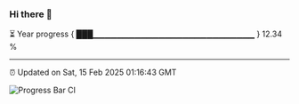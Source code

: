 ### Hi there 👋

⏳ Year progress { ███▁▁▁▁▁▁▁▁▁▁▁▁▁▁▁▁▁▁▁▁▁▁▁▁▁▁▁ } 12.34 %

---

⏰ Updated on Sat, 15 Feb 2025 01:16:43 GMT

![Progress Bar CI](https://github.com/liununu/liununu/workflows/Progress%20Bar%20CI/badge.svg)
